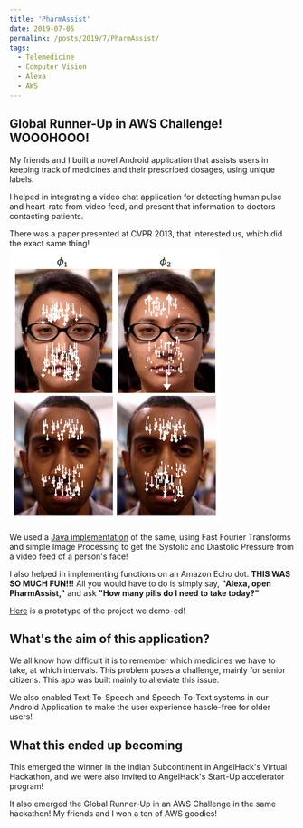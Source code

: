 ```yaml
---
title: 'PharmAssist'
date: 2019-07-05
permalink: /posts/2019/7/PharmAssist/
tags:
  - Telemedicine
  - Computer Vision
  - Alexa
  - AWS
---
```


Global Runner-Up in AWS Challenge! WOOOHOOO!
------
My friends and I built a novel Android application that assists users in keeping track of medicines and their prescribed dosages, using unique labels. 

I helped in integrating a video chat application for detecting human pulse and heart-rate from video feed, and present that information to doctors contacting patients.

There was a paper presented at CVPR 2013, that interested us, which did the exact same thing!
![heartbeatprocess](/images/heartbeat.png)

We used a [Java implementation](https://github.com/YahyaOdeh/HealthWatcher) of the same, using Fast Fourier Transforms and simple Image Processing to get the Systolic and Diastolic Pressure from a video feed of a person's face!

I also helped in implementing functions on an Amazon Echo dot. **THIS WAS SO MUCH FUN!!!** All you would have to do is simply say, **"Alexa, open PharmAssist,"** and ask **"How many pills do I need to take today?"**

[Here](https://www.youtube.com/watch?v=uNliTSBcyQs) is a prototype of the project we demo-ed!


What's the aim of this application?
------
We all know how difficult it is to remember which medicines we have to take, at which intervals. This problem poses a challenge, mainly for senior citizens. This app was built mainly to alleviate this issue. 

We also enabled Text-To-Speech and Speech-To-Text systems in our Android Application to make the user experience hassle-free for older users!


What this ended up becoming
------
This emerged the winner in the Indian Subcontinent in AngelHack's Virtual Hackathon, and we were also invited to AngelHack's Start-Up accelerator program!

It also emerged the Global Runner-Up in an AWS Challenge in the same hackathon! My friends and I won a ton of AWS goodies!
